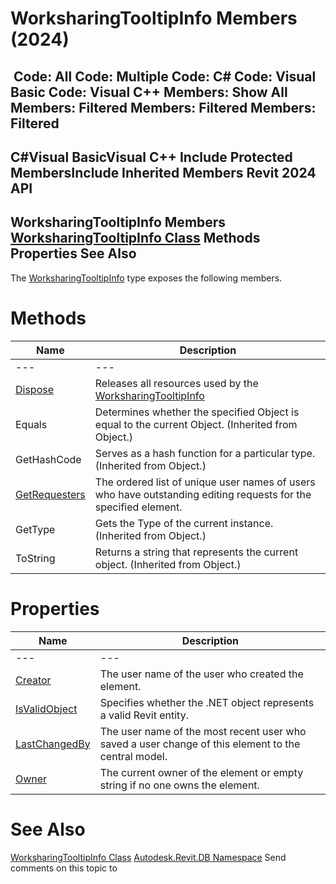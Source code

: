 # WorksharingTooltipInfo Members (2024)

﻿
 Code: All Code: Multiple Code: C# Code: Visual Basic Code: Visual C++  Members: Show All Members: Filtered Members: Filtered Members: Filtered   
---  
C#Visual BasicVisual C++
Include Protected MembersInclude Inherited Members
Revit 2024 API  
---  
WorksharingTooltipInfo Members  
[WorksharingTooltipInfo Class](64e2bf53-2787-6cb7-ac29-b73777892ed3.md "WorksharingTooltipInfo Class") Methods Properties See Also  
---  
The [WorksharingTooltipInfo](64e2bf53-2787-6cb7-ac29-b73777892ed3.md "WorksharingTooltipInfo Class") type exposes the following members.
# Methods
| Name | Description |
| --- | --- |
| --- | --- | --- |
| [Dispose](a0361ae6-d166-8707-05a4-94355966a7a0.md "Dispose Method") | Releases all resources used by the [WorksharingTooltipInfo](64e2bf53-2787-6cb7-ac29-b73777892ed3.md "WorksharingTooltipInfo Class") |
| Equals | Determines whether the specified Object is equal to the current Object. (Inherited from Object.) |
| GetHashCode | Serves as a hash function for a particular type.  (Inherited from Object.) |
| [GetRequesters](0a0ecf34-db77-997c-c9e3-e631c53fac78.md "GetRequesters Method") | The ordered list of unique user names of users who have outstanding editing requests for the specified element. |
| GetType | Gets the Type of the current instance. (Inherited from Object.) |
| ToString | Returns a string that represents the current object. (Inherited from Object.) |

# Properties
| Name | Description |
| --- | --- |
| --- | --- | --- |
| [Creator](c6d2a047-8f18-103a-804d-cd2a0ff43c40.md "Creator Property") | The user name of the user who created the element. |
| [IsValidObject](57aff666-de47-f628-05a1-09834b42f8ae.md "IsValidObject Property") | Specifies whether the .NET object represents a valid Revit entity. |
| [LastChangedBy](6d289dd3-16cd-499f-0837-573db0fb508e.md "LastChangedBy Property") | The user name of the most recent user who saved a user change of this element to the central model. |
| [Owner](d6f0d595-a7e8-b2fa-9e9b-c74c705cb350.md "Owner Property") | The current owner of the element or empty string if no one owns the element. |

# See Also
[WorksharingTooltipInfo Class](64e2bf53-2787-6cb7-ac29-b73777892ed3.md "WorksharingTooltipInfo Class")
[Autodesk.Revit.DB Namespace](87546ba7-461b-c646-cbb1-2cb8f5bff8b2.md "Autodesk.Revit.DB Namespace")
Send comments on this topic to 